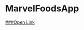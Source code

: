 # MarvelFoodsApp

<a href="https://marvelfoods.github.io/MarvelFoodsApp/" target="_blank"> 
###Open Link
</a>

